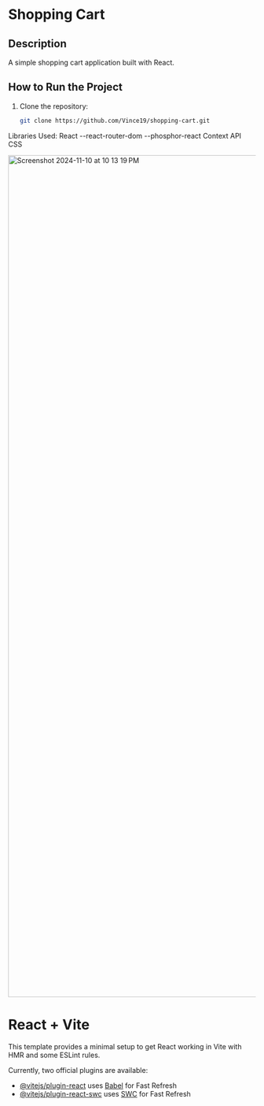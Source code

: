 # Shopping Cart

## Description

A simple shopping cart application built with React.

## How to Run the Project

1. Clone the repository:
   ```bash
   git clone https://github.com/Vince19/shopping-cart.git
   ```
   
Libraries Used:
React
--react-router-dom
--phosphor-react
Context API
CSS

<img width="1710" alt="Screenshot 2024-11-10 at 10 13 19 PM" src="https://github.com/user-attachments/assets/1d064aa2-f498-4635-b48c-f6452c96c6aa">


# React + Vite

This template provides a minimal setup to get React working in Vite with HMR and some ESLint rules.

Currently, two official plugins are available:

- [@vitejs/plugin-react](https://github.com/vitejs/vite-plugin-react/blob/main/packages/plugin-react/README.md) uses [Babel](https://babeljs.io/) for Fast Refresh
- [@vitejs/plugin-react-swc](https://github.com/vitejs/vite-plugin-react-swc) uses [SWC](https://swc.rs/) for Fast Refresh
